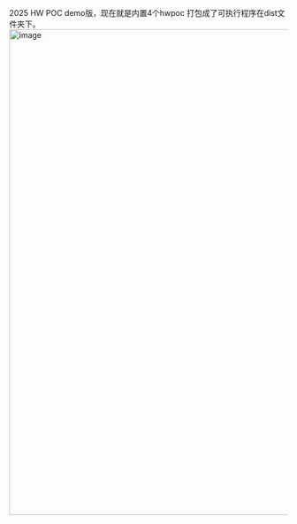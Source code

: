 2025 HW POC demo版，现在就是内置4个hwpoc 打包成了可执行程序在dist文件夹下。
<img width="1838" height="878" alt="image" src="https://github.com/user-attachments/assets/fe96988e-0379-4ce1-8aa9-b4fa7ac4821b" />
